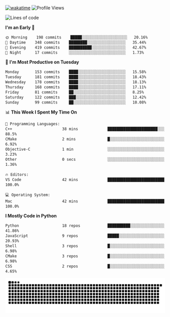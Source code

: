 [![wakatime](https://wakatime.com/badge/user/b920b284-3cde-4cd4-b72e-f7f22d050b16.svg)](https://wakatime.com/@b920b284-3cde-4cd4-b72e-f7f22d050b16)
![Profile Views](http://img.shields.io/badge/Profile%20Views-4586-blue)
<!--START_SECTION:waka-->
![Lines of code](https://img.shields.io/badge/From%20Hello%20World%20I%27ve%20Written--775%20Thousand%20lines%20of%20code-blue)

**I'm an Early 🐤** 

```text
🌞 Morning    198 commits    █████░░░░░░░░░░░░░░░░░░░░   20.16% 
🌆 Daytime    348 commits    ████████░░░░░░░░░░░░░░░░░   35.44% 
🌃 Evening    419 commits    ██████████░░░░░░░░░░░░░░░   42.67% 
🌙 Night      17 commits     ░░░░░░░░░░░░░░░░░░░░░░░░░   1.73%

```
📅 **I'm Most Productive on Tuesday** 

```text
Monday       153 commits    ████░░░░░░░░░░░░░░░░░░░░░   15.58% 
Tuesday      181 commits    ████░░░░░░░░░░░░░░░░░░░░░   18.43% 
Wednesday    178 commits    ████░░░░░░░░░░░░░░░░░░░░░   18.13% 
Thursday     168 commits    ████░░░░░░░░░░░░░░░░░░░░░   17.11% 
Friday       81 commits     ██░░░░░░░░░░░░░░░░░░░░░░░   8.25% 
Saturday     122 commits    ███░░░░░░░░░░░░░░░░░░░░░░   12.42% 
Sunday       99 commits     ██░░░░░░░░░░░░░░░░░░░░░░░   10.08%

```


📊 **This Week I Spent My Time On** 

```text
💬 Programming Languages: 
C++                      38 mins             ██████████████████████░░░   88.5% 
CMake                    2 mins              █░░░░░░░░░░░░░░░░░░░░░░░░   6.92% 
Objective-C              1 min               ░░░░░░░░░░░░░░░░░░░░░░░░░   3.23% 
Other                    0 secs              ░░░░░░░░░░░░░░░░░░░░░░░░░   1.36%

🔥 Editors: 
VS Code                  42 mins             █████████████████████████   100.0%

💻 Operating System: 
Mac                      42 mins             █████████████████████████   100.0%

```

**I Mostly Code in Python** 

```text
Python                   18 repos            ██████████░░░░░░░░░░░░░░░   41.86% 
JavaScript               9 repos             █████░░░░░░░░░░░░░░░░░░░░   20.93% 
Shell                    3 repos             █░░░░░░░░░░░░░░░░░░░░░░░░   6.98% 
CMake                    3 repos             █░░░░░░░░░░░░░░░░░░░░░░░░   6.98% 
CSS                      2 repos             █░░░░░░░░░░░░░░░░░░░░░░░░   4.65%

```



<!--END_SECTION:waka-->
![Snake animation](https://raw.githubusercontent.com/timmypidashev/timmypidashev/main/commits.svg)
